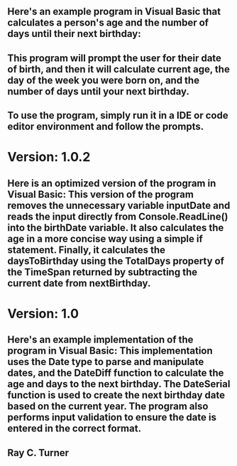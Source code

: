 ## Here's an example program in Visual Basic that calculates a person's age and the number of days until their next birthday:

## This program will prompt the user for their date of birth, and then it will calculate current age, the day of the week you were born on, and the number of days until your next birthday.

## To use the program, simply run it in a IDE or code editor environment and follow the prompts.


# Version: 1.0.2
## Here is an optimized version of the program in Visual Basic: This version of the program removes the unnecessary variable inputDate and reads the input directly from Console.ReadLine() into the birthDate variable. It also calculates the age in a more concise way using a simple if statement. Finally, it calculates the daysToBirthday using the TotalDays property of the TimeSpan returned by subtracting the current date from nextBirthday.


# Version: 1.0
## Here's an example implementation of the program in Visual Basic: This implementation uses the Date type to parse and manipulate dates, and the DateDiff function to calculate the age and days to the next birthday. The DateSerial function is used to create the next birthday date based on the current year. The program also performs input validation to ensure the date is entered in the correct format.


## Ray C. Turner